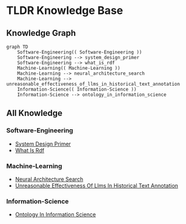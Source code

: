 # TLDR Knowledge Base

## Knowledge Graph
```mermaid
graph TD
    Software-Engineering(( Software-Engineering ))
    Software-Engineering --> system_design_primer
    Software-Engineering --> what_is_rdf
    Machine-Learning(( Machine-Learning ))
    Machine-Learning --> neural_architecture_search
    Machine-Learning --> unreasonable_effectiveness_of_llms_in_historical_text_annotation
    Information-Science(( Information-Science ))
    Information-Science --> ontology_in_information_science
```

## All Knowledge
### Software-Engineering
- [System Design Primer](knowledge/Software-Engineering/system-design-primer.md)
- [What Is Rdf](knowledge/Software-Engineering/what-is-rdf.md)

### Machine-Learning
- [Neural Architecture Search](knowledge/Machine-Learning/neural-architecture-search.md)
- [Unreasonable Effectiveness Of Llms In Historical Text Annotation](knowledge/Machine-Learning/unreasonable-effectiveness-of-llms-in-historical-text-annotation.md)

### Information-Science
- [Ontology In Information Science](knowledge/Information-Science/ontology-in-information-science.md)

